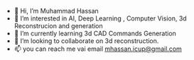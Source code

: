 - 👋 Hi, I’m Muhammad Hassan
- 👀 I’m interested in AI, Deep Learning , Computer Vision, 3d Reconstrucion and generation
- 🌱 I’m currently learning  3d CAD Commands Generation 
- 💞️ I’m looking to collaborate on 3d reconstruction.
- 📫 you can reach me vai email mhassan.icup@gmail.com


<!---
MHassan1122/MHassan1122 is a ✨ special ✨ repository because its `README.md` (this file) appears on your GitHub profile.
You can click the Preview link to take a look at your changes.
--->
